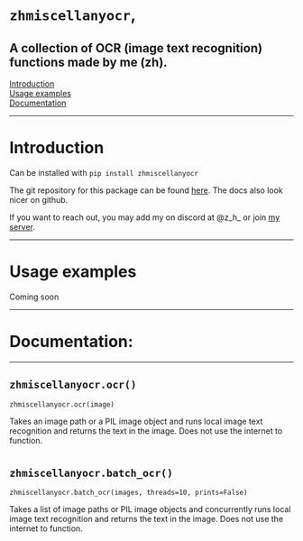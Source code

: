 `zhmiscellanyocr`,
===


A collection of OCR (image text recognition) functions made by me (zh).
---

[Introduction](https://github.com/zen-ham/zhmiscellanyocr/tree/master#Introduction) \
[Usage examples](https://github.com/zen-ham/zhmiscellanyocr/tree/master#Usage-examples) \
[Documentation](https://github.com/zen-ham/zhmiscellanyocr/tree/master#Documentation)

---

Introduction
===

Can be installed with `pip install zhmiscellanyocr`

The git repository for this package can be found [here](https://github.com/zen-ham/zhmiscellanyocr). The docs also look nicer on github.

If you want to reach out, you may add my on discord at @z_h_ or join [my server](https://discord.gg/ThBBAuueVJ).

---

Usage examples
===

Coming soon

---

Documentation:
===

---
`zhmiscellanyocr.ocr()`
---

`zhmiscellanyocr.ocr(image)`

Takes an image path or a PIL image object and runs local image text recognition and returns the text in the image. Does not use the internet to function.

#

`zhmiscellanyocr.batch_ocr()`
---

`zhmiscellanyocr.batch_ocr(images, threads=10, prints=False)`

Takes a list of image paths or PIL image objects and concurrently runs local image text recognition and returns the text in the image. Does not use the internet to function.

#